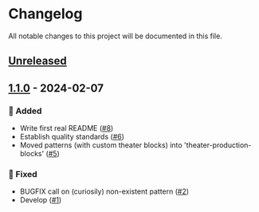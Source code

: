 # Changelog

All notable changes to this project will be documented in this file.

## [Unreleased](https://github.com/figuren-theater/ft-network-block-patterns/compare/1.1.0...HEAD)

## [1.1.0](https://github.com/figuren-theater/ft-network-block-patterns/compare/1.0.5...1.1.0) - 2024-02-07

### 🚀 Added

- Write first real README ([#8](https://github.com/figuren-theater/ft-network-block-patterns/pull/8))
- Establish quality standards ([#6](https://github.com/figuren-theater/ft-network-block-patterns/pull/6))
- Moved patterns (with custom theater blocks) into 'theater-production-blocks' ([#5](https://github.com/figuren-theater/ft-network-block-patterns/pull/5))

### 🐛 Fixed

- BUGFIX call on (curiosily) non-existent pattern ([#2](https://github.com/figuren-theater/ft-network-block-patterns/pull/2))
- Develop ([#1](https://github.com/figuren-theater/ft-network-block-patterns/pull/1))
